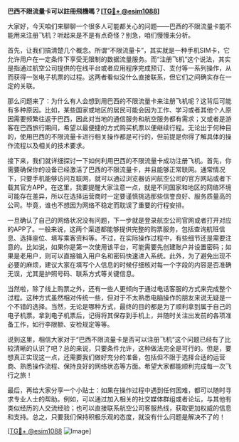 **巴西不限流量卡可以註冊飛機嗎？[[TG💪+ @esim1088](https://t.me/s/esim1088)]**

大家好，今天咱们来聊聊一个很多人可能都关心的问题——巴西的不限流量卡能不能用来注册飞机？听起来是不是有点奇怪？别急，咱们慢慢来分析。

首先，让我们搞清楚几个概念。所谓“不限流量卡”，其实就是一种手机SIM卡，它允许用户在一定条件下享受无限制的数据流量服务。而“注册飞机”这个说法，其实是指通过航空公司提供的在线平台或者应用程序完成预订、支付等一系列操作，从而获得一张电子机票的过程。这两者看似没什么直接联系，但它们之间确实存在一定的关联。

那么问题来了：为什么有人会想到用巴西的不限流量卡来注册飞机呢？这背后可能有多种原因。比如，某些国家或地区的居民可能会因为工作、学习或者其他个人原因需要频繁往返于巴西，因此对当地的通信服务和航空服务都有需求；又或者是游客在巴西旅行期间，希望以最便捷的方式购买机票以便继续行程。无论出于何种目的，使用巴西的不限流量卡进行相关操作都是可行的，但前提是你得了解具体的操作流程以及相关的技术要求。

接下来，我们就详细探讨一下如何利用巴西的不限流量卡成功注册飞机。首先，你需要确保你的设备已经激活了巴西的不限流量卡，并且能够正常联网。通常情况下，只要手机能够访问互联网，就可以通过浏览器访问航空公司的官方网站或者下载其官方APP。在这里，我要提醒大家注意一点，就是不同国家和地区的网络环境可能存在差异，所以在选择运营商时一定要谨慎挑选那些信誉良好、服务质量高的公司。毕竟，谁也不想因为网络不稳定而耽误了重要的行程安排。

一旦确认了自己的网络状况没有问题，下一步就是登录航空公司官网或者打开对应的APP了。一般来说，这两个渠道都能够提供完整的购票服务，包括查询航班信息、选择座位、填写乘客资料等。不过，在实际操作过程中，有些细节还是需要注意的。比如说，如果你是第一次使用该平台，可能需要先创建账户并设置密码；如果是老用户，则可以直接输入用户名和密码快速进入系统。此外，为了避免出现不必要的麻烦，建议大家在填写个人信息的时候仔细核对每一个字段的内容是否准确无误，尤其是护照号码、联系方式等关键信息。

当然啦，除了线上购票之外，还有一些人更倾向于通过电话客服的方式来完成整个过程。这种方式虽然相对传统一些，但对于不太熟悉电脑操作的朋友来说无疑是一个不错的选择。当然，无论是哪种方式，最终的目的都是为了顺利拿到属于自己的电子机票。拿到电子机票后，记得将其保存到手机上，并随时关注出发前的各项准备工作，如行李限额、安检规定等等。

说到这里，相信大家对于“巴西不限流量卡是否可以注册飞机”这个问题已经有了比较清晰的认识了吧？总的来说，只要条件允许，这种做法完全是可行的。但是，要想真正实现这一点，还需要我们做好充分的准备，包括但不限于选择合适的运营商、熟悉操作流程、保持良好的网络状态等方面。希望大家都能顺利完成每一次飞行之旅！

最后，再给大家分享一个小贴士：如果在操作过程中遇到任何困难，都可以随时寻求专业人士的帮助。例如，可以通过加入相关的社交媒体群组或者论坛，与其他有类似经历的人交流经验；也可以直接联系航空公司客服热线，获取更加权威的信息和支持。总之，只要我们保持积极乐观的态度，就没有什么问题是解决不了的！

[[TG💪+ @esim1088](https://t.me/s/esim1088) ![Image](https://i.postimg.cc/4NQfJmqS/Snipaste-2025-05-13-00-14-12.png)]